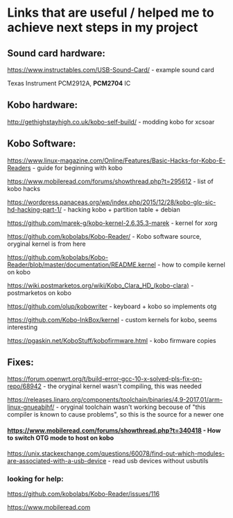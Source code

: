 # Links that are useful / helped me to achieve next steps in my project
## Sound card hardware:
https://www.instructables.com/USB-Sound-Card/ - example sound card

Texas Instrument PCM2912A, **PCM2704** IC

## Kobo hardware:
http://gethighstayhigh.co.uk/kobo-self-build/ - modding kobo for xcsoar

## Kobo Software:
https://www.linux-magazine.com/Online/Features/Basic-Hacks-for-Kobo-E-Readers - guide for beginning with kobo

https://www.mobileread.com/forums/showthread.php?t=295612 - list of kobo hacks

https://wordpress.panaceas.org/wp/index.php/2015/12/28/kobo-glo-sic-hd-hacking-part-1/ - hacking kobo + partition table + debian

https://github.com/marek-g/kobo-kernel-2.6.35.3-marek - kernel for xorg

https://github.com/kobolabs/Kobo-Reader/ - Kobo software source, oryginal kernel is from here

https://github.com/kobolabs/Kobo-Reader/blob/master/documentation/README.kernel - how to compile kernel on kobo

https://wiki.postmarketos.org/wiki/Kobo_Clara_HD_(kobo-clara) - postmarketos on kobo

https://github.com/olup/kobowriter - keyboard + kobo so implements otg

https://github.com/Kobo-InkBox/kernel - custom kernels for kobo, seems interesting

https://pgaskin.net/KoboStuff/kobofirmware.html - kobo firmware copies

## Fixes:
https://forum.openwrt.org/t/build-error-gcc-10-x-solved-pls-fix-on-repo/68942 - the oryginal kernel wasn't compiling, this was needed

https://releases.linaro.org/components/toolchain/binaries/4.9-2017.01/arm-linux-gnueabihf/ - oryginal toolchain wasn't working becouse of "this compiler is known to cause problems", so this is the source for a newer one

#### https://www.mobileread.com/forums/showthread.php?t=340418 - How to switch OTG mode to host on kobo

https://unix.stackexchange.com/questions/60078/find-out-which-modules-are-associated-with-a-usb-device - read usb devices without usbutils

### looking for help:
https://github.com/kobolabs/Kobo-Reader/issues/116

https://www.mobileread.com
